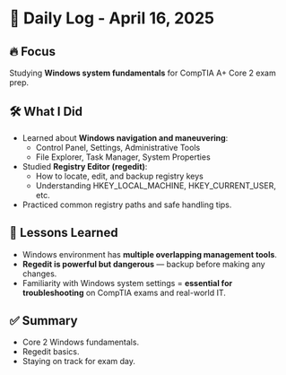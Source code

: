 # 🧠 Daily Log - April 16, 2025

## 🔥 Focus
Studying **Windows system fundamentals** for CompTIA A+ Core 2 exam prep.

## 🛠️ What I Did
- Learned about **Windows navigation and maneuvering**:
  - Control Panel, Settings, Administrative Tools
  - File Explorer, Task Manager, System Properties
- Studied **Registry Editor (regedit)**:
  - How to locate, edit, and backup registry keys
  - Understanding HKEY_LOCAL_MACHINE, HKEY_CURRENT_USER, etc.
- Practiced common registry paths and safe handling tips.

## 🧠 Lessons Learned
- Windows environment has **multiple overlapping management tools**.
- **Regedit is powerful but dangerous** — backup before making any changes.
- Familiarity with Windows system settings = **essential for troubleshooting** on CompTIA exams and real-world IT.

## ✅ Summary
- Core 2 Windows fundamentals.
- Regedit basics.
- Staying on track for exam day.
